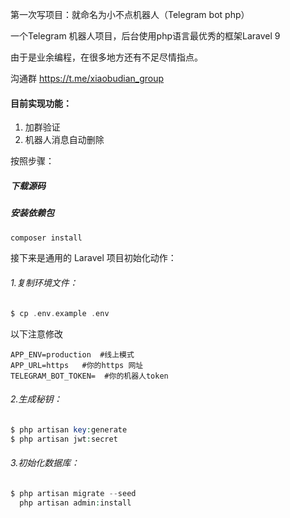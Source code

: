 第一次写项目：就命名为小不点机器人（Telegram bot php）

一个Telegram 机器人项目，后台使用php语言最优秀的框架Laravel 9

由于是业余编程，在很多地方还有不足尽情指点。

沟通群 https://t.me/xiaobudian_group

#### 目前实现功能：

1. 加群验证
2. 机器人消息自动删除



按照步骤：
##### 下载源码
##### 安装依赖包

```php
composer install
```

接下来是通用的 Laravel 项目初始化动作：

###### 1.复制环境文件：

```php
$ cp .env.example .env
```

以下注意修改

```
APP_ENV=production  #线上模式
APP_URL=https   #你的https 网址
TELEGRAM_BOT_TOKEN=  #你的机器人token
```

######  2.生成秘钥：

```php
$ php artisan key:generate
$ php artisan jwt:secret
```

###### 3.初始化数据库：

```php
$ php artisan migrate --seed
  php artisan admin:install
```
